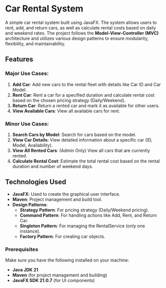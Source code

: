 # Car Rental System

A simple car rental system built using JavaFX. The system allows users to rent, add, and return cars, as well as calculate rental costs based on daily and weekend rates. The project follows the **Model-View-Controller (MVC)** architecture and utilizes various design patterns to ensure modularity, flexibility, and maintainability.

## Features

### Major Use Cases:
1. **Add Car**: Add new cars to the rental fleet with details like Car ID and Car Model.
2. **Rent Car**: Rent a car for a specified duration and calculate rental cost based on the chosen pricing strategy (Daily/Weekend).
3. **Return Car**: Return a rented car and mark it as available for other users.
4. **View Available Cars**: View all available cars for rent.

### Minor Use Cases:
1. **Search Cars by Model**: Search for cars based on the model.
2. **View Car Details**: View detailed information about a specific car (ID, Model, Availability).
3. **View All Rented Cars**: (Admin Only) View all cars that are currently rented.
4. **Calculate Rental Cost**: Estimate the total rental cost based on the rental duration and number of weekend days.

## Technologies Used

- **JavaFX**: Used to create the graphical user interface.
- **Maven**: Project management and build tool.
- **Design Patterns**: 
  - **Strategy Pattern**: For pricing strategy (Daily/Weekend pricing).
  - **Command Pattern**: For handling actions like Add, Rent, and Return Car.
  - **Singleton Pattern**: For managing the RentalService (only one instance).
  - **Factory Pattern**: For creating car objects.

### Prerequisites

Make sure you have the following installed on your machine:
- **Java JDK 21** 
- **Maven** (for project management and building)
- **JavaFX SDK 21.0.7** (for UI components)
